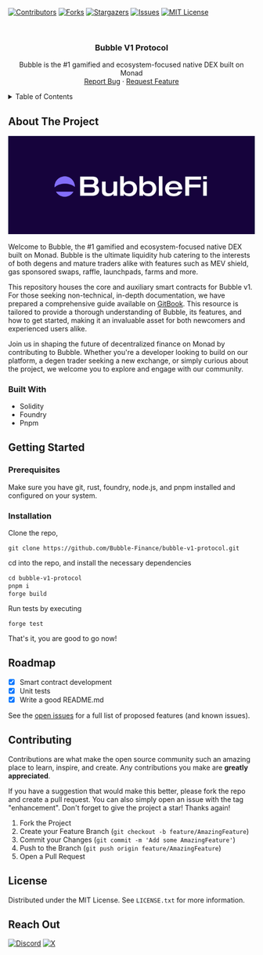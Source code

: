 <!-- PROJECT SHIELDS -->

[![Contributors][contributors-shield]][contributors-url]
[![Forks][forks-shield]][forks-url]
[![Stargazers][stars-shield]][stars-url]
[![Issues][issues-shield]][issues-url]
[![MIT License][license-shield]][license-url]

<!-- PROJECT LOGO -->
<br />
<div align="center">
  <!-- <a href="https://github.com/Bubble-Finance/bubble-v1-protocol">
    <img src="assets/icon.svg" alt="Logo" width="80" height="80">
  </a> -->

  <h3 align="center">Bubble V1 Protocol</h3>

  <p align="center">
    Bubble is the #1 gamified and ecosystem-focused native DEX built on Monad
    <br />
    <a href="https://github.com/Bubble-Finance/bubble-v1-protocol/issues/new?labels=bug&template=bug-report---.md">Report Bug</a>
    ·
    <a href="https://github.com/Bubble-Finance/bubble-v1-protocol/issues/new?labels=enhancement&template=feature-request---.md">Request Feature</a>
  </p>
</div>

<!-- TABLE OF CONTENTS -->
<details>
  <summary>Table of Contents</summary>
  <ol>
    <li>
      <a href="#about-the-project">About The Project</a>
      <ul>
        <li><a href="#built-with">Built With</a></li>
      </ul>
    </li>
    <li>
      <a href="#getting-started">Getting Started</a>
      <ul>
        <li><a href="#prerequisites">Prerequisites</a></li>
        <li><a href="#installation">Installation</a></li>
      </ul>
    </li>
    <li><a href="#roadmap">Roadmap</a></li>
    <li><a href="#contributing">Contributing</a></li>
    <li><a href="#license">License</a></li>
    <li><a href="#contact">Contact</a></li>
  </ol>
</details>

<!-- ABOUT THE PROJECT -->

## About The Project

![bubblefi](./images/bubblefi.png)

Welcome to Bubble, the #1 gamified and ecosystem-focused native DEX built on Monad. Bubble is the ultimate liquidity hub catering to the interests of both degens and mature traders alike with features such as MEV shield, gas sponsored swaps, raffle, launchpads, farms and more.

This repository houses the core and auxiliary smart contracts for Bubble v1. For those seeking non-technical, in-depth documentation, we have prepared a comprehensive guide available on [GitBook](https://bubblefi.gitbook.io/bubblefi). This resource is tailored to provide a thorough understanding of Bubble, its features, and how to get started, making it an invaluable asset for both newcomers and experienced users alike.

Join us in shaping the future of decentralized finance on Monad by contributing to Bubble. Whether you're a developer looking to build on our platform, a degen trader seeking a new exchange, or simply curious about the project, we welcome you to explore and engage with our community.

### Built With

- Solidity
- Foundry
- Pnpm

<!-- GETTING STARTED -->

## Getting Started

### Prerequisites

Make sure you have git, rust, foundry, node.js, and pnpm installed and configured on your system.

### Installation

Clone the repo,

```shell
git clone https://github.com/Bubble-Finance/bubble-v1-protocol.git
```

cd into the repo, and install the necessary dependencies

```shell
cd bubble-v1-protocol
pnpm i
forge build
```

Run tests by executing

```shell
forge test
```

That's it, you are good to go now!

<!-- ROADMAP -->

## Roadmap

-   [x] Smart contract development
-   [x] Unit tests
-   [x] Write a good README.md

See the [open issues](https://github.com/Bubble-Finance/bubble-v1-protocol/issues) for a full list of proposed features (and known issues).

<!-- CONTRIBUTING -->

## Contributing

Contributions are what make the open source community such an amazing place to learn, inspire, and create. Any contributions you make are **greatly appreciated**.

If you have a suggestion that would make this better, please fork the repo and create a pull request. You can also simply open an issue with the tag "enhancement".
Don't forget to give the project a star! Thanks again!

1. Fork the Project
2. Create your Feature Branch (`git checkout -b feature/AmazingFeature`)
3. Commit your Changes (`git commit -m 'Add some AmazingFeature'`)
4. Push to the Branch (`git push origin feature/AmazingFeature`)
5. Open a Pull Request

<!-- LICENSE -->

## License

Distributed under the MIT License. See `LICENSE.txt` for more information.

<!-- CONTACT -->

## Reach Out

[![Discord](https://img.shields.io/badge/Discord-%235865F2.svg?style=for-the-badge&logo=discord&logoColor=white)][discord-url]
[![X](https://img.shields.io/badge/X-%23000000.svg?style=for-the-badge&logo=X&logoColor=white)][x-url]


<!-- MARKDOWN LINKS & IMAGES -->
<!-- https://www.markdownguide.org/basic-syntax/#reference-style-links -->

[contributors-shield]: https://img.shields.io/github/contributors/Bubble-Finance/bubble-v1-protocol.svg?style=for-the-badge
[contributors-url]: https://github.com/Bubble-Finance/bubble-v1-protocol/graphs/contributors
[forks-shield]: https://img.shields.io/github/forks/Bubble-Finance/bubble-v1-protocol.svg?style=for-the-badge
[forks-url]: https://github.com/Bubble-Finance/bubble-v1-protocol/network/members
[stars-shield]: https://img.shields.io/github/stars/Bubble-Finance/bubble-v1-protocol.svg?style=for-the-badge
[stars-url]: https://github.com/Bubble-Finance/bubble-v1-protocol/stargazers
[issues-shield]: https://img.shields.io/github/issues/Bubble-Finance/bubble-v1-protocol.svg?style=for-the-badge
[issues-url]: https://github.com/Bubble-Finance/bubble-v1-protocol/issues
[license-shield]: https://img.shields.io/github/license/Bubble-Finance/bubble-v1-protocol.svg?style=for-the-badge
[license-url]: https://github.com/Bubble-Finance/bubble-v1-protocol/blob/master/LICENSE.txt
[discord-url]: https://discord.gg/gUG5fhF69D
[x-url]: https://x.com/Bubblefi_xyz
